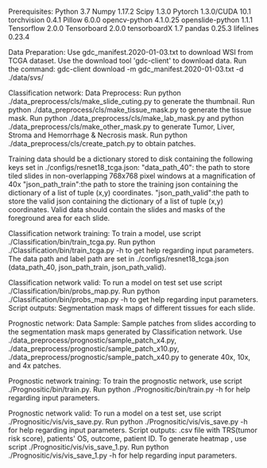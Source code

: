 Prerequisites:
Python 3.7
Numpy 1.17.2
Scipy 1.3.0 
Pytorch 1.3.0/CUDA 10.1
torchvision 0.4.1
Pillow 6.0.0
opencv-python 4.1.0.25
openslide-python 1.1.1
Tensorflow 2.0.0
Tensorboard 2.0.0
tensorboardX 1.7
pandas 0.25.3
lifelines 0.23.4

Data Preparation:
Use gdc_manifest.2020-01-03.txt to download WSI from TCGA dataset.
Use the download tool 'gdc-client' to download data. Run the command:
gdc-client download -m gdc_manifest.2020-01-03.txt -d ./data/svs/

Classification network:
Data Preprocess:
Run python ./data_preprocess/cls/make_slide_cuting.py to generate the thumbnail.
Run python ./data_preprocess/cls/make_tissue_mask.py to generate the tissue mask.
Run python ./data_preprocess/cls/make_lab_mask.py and python ./data_preprocess/cls/make_other_mask.py to generate Tumor,
Liver, Stroma and Hemorrhage & Necrosis mask.
Run python ./data_preprocess/cls/create_patch.py to obtain patches.

Training data should be a dictionary stored to disk containing the following keys set in ./configs/resnet18_tcga.json:
"data_path_40": the path to store tiled slides in non-overlapping 768x768 pixel windows at a magnification of 40x
"json_path_train":the path to store the training json containing the dictionary of a list of tuple (x,y) coordinates. 
"json_path_valid":the path to store the valid json containing the dictionary of a list of tuple (x,y) coordinates. 
Valid data should contain the slides and masks of the foreground area for each slide.

Classification network training:
To train a model, use script ./Classification/bin/train_tcga.py. Run python ./Classification/bin/train_tcga.py -h to get help regarding input parameters.
The data path and label path are set in ./configs/resnet18_tcga.json (data_path_40,  json_path_train, json_path_valid).

Classification network valid: 
To run a model on test set use script ./Classification/bin/probs_map.py. Run python ./Classification/bin/probs_map.py -h to get help regarding input parameters.
Script outputs: Segmentation mask maps of different tissues for each slide.

Prognostic network:
Data Sample:
Sample patches from slides according to the segmentation mask maps generated by Classification network.
Use ./data_preprocess/prognostic/sample_patch_x4.py, ./data_preprocess/prognostic/sample_patch_x10.py,
./data_preprocess/prognostic/sample_patch_x40.py to generate 40x, 10x, and 4x patches.

Prognostic network training:
To train the prognostic network, use script ./Prognositic/bin/train.py. Run python  ./Prognositic/bin/train.py -h for help regarding input parameters.

Prognostic network valid:
To run a model on a test set, use script ./Prognositic/vis/vis_save.py. Run python  ./Prognositic/vis/vis_save.py -h for help regarding input parameters.
Script outputs:
.csv file with TRS(tumor risk score), patients' OS, outcome, patient ID.
To generate heatmap , use script ./Prognositic/vis/vis_save_1.py. Run python  ./Prognositic/vis/vis_save_1.py -h for help regarding input parameters.